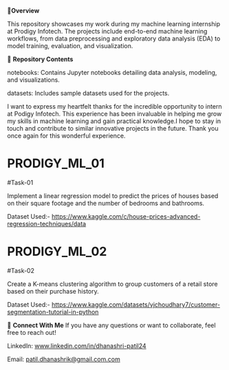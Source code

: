 📝**Overview**

This repository showcases my work during my machine learning internship at Prodigy Infotech. The projects include end-to-end machine learning workflows, from data preprocessing and exploratory data analysis (EDA) to model training, evaluation, and visualization.


**📂** **Repository Contents**

notebooks: Contains Jupyter notebooks detailing data analysis, modeling, and visualizations.


datasets: Includes sample datasets used for the projects.


I want to express my heartfelt thanks for the incredible opportunity to intern at Podigy Infotech. This experience has been invaluable in helping me grow my skills in machine learning and gain practical knowledge.I hope to stay in touch and contribute to similar innovative projects in the future. Thank you once again for this wonderful experience.


# PRODIGY_ML_01

#Task-01

Implement a linear regression model to predict the prices of houses based on their square footage and the number of bedrooms and bathrooms.

Dataset Used:-  https://www.kaggle.com/c/house-prices-advanced-regression-techniques/data


# PRODIGY_ML_02

#Task-02

Create a K-means clustering algorithm to group customers of a retail store based on their purchase history.

Dataset Used:- https://www.kaggle.com/datasets/vjchoudhary7/customer-segmentation-tutorial-in-python









🤝 **Connect With Me**
If you have any questions or want to collaborate, feel free to reach out!

LinkedIn: www.linkedin.com/in/dhanashri-patil24


Email: patil.dhanashrik@gmail.com.com




